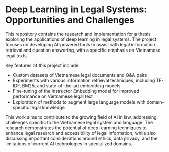 # Deep Learning in Legal Systems: Opportunities and Challenges

This repository contains the research and implementation for a thesis exploring the applications of deep learning in legal systems. The project focuses on developing AI-powered tools to assist with legal information retrieval and question answering, with a specific emphasis on Vietnamese legal texts.

Key features of this project include:

- Custom datasets of Vietnamese legal documents and Q&A pairs
- Experiments with various information retrieval techniques, including TF-IDF, BM25, and state-of-the-art embedding models
- Fine-tuning of the Instructor Embedding model for improved performance on Vietnamese legal text
- Exploration of methods to augment large language models with domain-specific legal knowledge

This work aims to contribute to the growing field of AI in law, addressing challenges specific to the Vietnamese legal system and language. The research demonstrates the potential of deep learning techniques to enhance legal research and accessibility of legal information, while also discussing important considerations around ethics, data privacy, and the limitations of current AI technologies in specialized domains.
